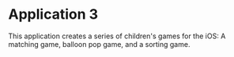 # Application 3
This application creates a series of children's games for the iOS: A matching game, balloon pop game, and a sorting game.
